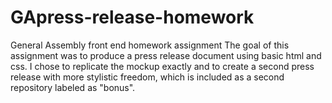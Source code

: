 # GApress-release-homework
General Assembly front end homework assignment
The goal of this assignment was to produce a press release document using basic html and css. I chose to replicate the mockup exactly and to create a second press release with more stylistic freedom, which is included as a second repository labeled as "bonus".
